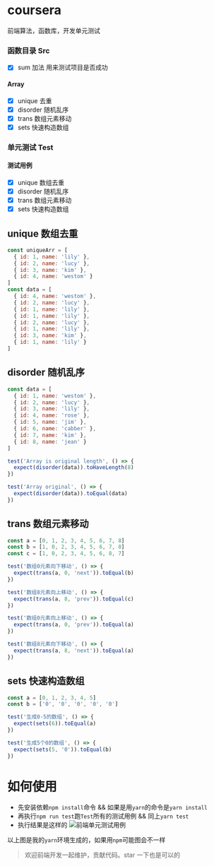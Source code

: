 # coursera
前端算法，函数库，开发单元测试

### 函数目录 Src

* [x] sum 加法 用来测试项目是否成功

#### Array 

* [x] unique 去重
* [x] disorder 随机乱序 
* [x] trans 数组元素移动 
* [x] sets 快速构造数组 

### 单元测试 Test

#### 测试用例

* [x] unique 数组去重
* [x] disorder 随机乱序 
* [x] trans 数组元素移动 
* [x] sets 快速构造数组 

## unique 数组去重

```js
const uniqueArr = [
  { id: 1, name: 'lily' },
  { id: 2, name: 'lucy' },
  { id: 3, name: 'kim' },
  { id: 4, name: 'westom' }
]
const data = [
  { id: 4, name: 'westom' },
  { id: 2, name: 'lucy' },
  { id: 1, name: 'lily' },
  { id: 1, name: 'lily' },
  { id: 2, name: 'lucy' },
  { id: 1, name: 'lily' },
  { id: 3, name: 'kim' },
  { id: 1, name: 'lily' }
]
```
## disorder 随机乱序 
```js
const data = [
  { id: 1, name: 'westom' },
  { id: 2, name: 'lucy' },
  { id: 3, name: 'lily' },
  { id: 4, name: 'rose' },
  { id: 5, name: 'jim' },
  { id: 6, name: 'cabber' },
  { id: 7, name: 'kim' },
  { id: 8, name: 'jean' }
]

test('Array is original length', () => {
  expect(disorder(data)).toHaveLength(8)
})

test('Array original', () => {
  expect(disorder(data)).toEqual(data)
})
```

## trans 数组元素移动 
```js
const a = [0, 1, 2, 3, 4, 5, 6, 7, 8]
const b = [1, 0, 2, 3, 4, 5, 6, 7, 8]
const c = [1, 0, 2, 3, 4, 5, 6, 8, 7]

test('数组0元素向下移动', () => {
  expect(trans(a, 0, 'next')).toEqual(b)
})

test('数组8元素向上移动', () => {
  expect(trans(a, 8, 'prev')).toEqual(c)
})

test('数组0元素向上移动', () => {
  expect(trans(a, 0, 'prev')).toEqual(a)
})

test('数组8元素向下移动', () => {
  expect(trans(a, 8, 'next')).toEqual(a)
})
```

## sets 快速构造数组 
```js
const a = [0, 1, 2, 3, 4, 5]
const b = ['0', '0', '0', '0', '0']

test('生成0-5的数组', () => {
  expect(sets(6)).toEqual(a)
})

test('生成5个0的数组', () => {
  expect(sets(5, '0')).toEqual(b)
})
```

# 如何使用

* 先安装依赖`npm install`命令 && 如果是用`yarn`的命令是`yarn install`
* 再执行`npm run test`跑`Test`所有的测试用例 && 同上`yarn test`
* 执行结果是这样的
![前端单元测试用例](https://pic1.zhimg.com/50/v2-67583365ebd773ebe913989fd66f683f_r.jpg)

以上图是我的`yarn`环境生成的，如果用`npm`可能图会不一样

> 欢迎前端开发一起维护，贡献代码。star 一下也是可以的 

